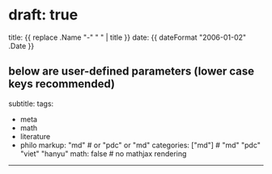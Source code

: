 # draft: true
title: {{ replace .Name "-" " " | title }}
date: {{ dateFormat "2006-01-02" .Date }}
## below are user-defined parameters (lower case keys recommended)
subtitle:
tags:
  - meta
  - math
  - literature
  - philo
markup: "md"  # or "pdc" or "md"
categories: ["md"] # "md" "pdc" "viet" "hanyu"
math: false  # no mathjax rendering
---
